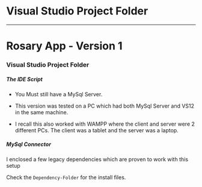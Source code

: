 # Visual Studio Project Folder

---

# Rosary App - Version 1
### Visual Studio Project Folder
##### The IDE Script

* You Must still have a MySql Server.

* This version was tested on a PC which had both MySql Server and VS12 in the same machine.

* I recall this also worked with WAMPP where the client and server were 2 different PCs. The client was a tablet and the server was a laptop.

##### MySql Connector

I enclosed a few legacy dependencies which are proven to work with this setup

Check the ```Dependency-Folder``` for the install files.
